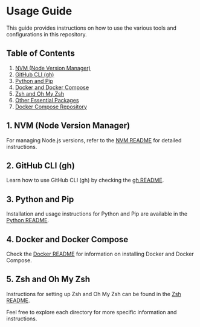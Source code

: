 # Usage Guide

This guide provides instructions on how to use the various tools and configurations in this repository.

## Table of Contents

1. [NVM (Node Version Manager)](./nvm/README.md)
2. [GitHub CLI (gh)](./gh/README.md)
3. [Python and Pip](./python/README.md)
4. [Docker and Docker Compose](./docker/README.md)
5. [Zsh and Oh My Zsh](./zsh/README.md)
6. [Other Essential Packages](./essential-packages/README.md)
7. [Docker Compose Repository](./docker-compose/README.md)

## 1. NVM (Node Version Manager)

For managing Node.js versions, refer to the [NVM README](./nvm/README.md) for detailed instructions.

## 2. GitHub CLI (gh)

Learn how to use GitHub CLI (gh) by checking the [gh README](./gh/README.md).

## 3. Python and Pip

Installation and usage instructions for Python and Pip are available in the [Python README](./python/README.md).

## 4. Docker and Docker Compose

Check the [Docker README](./docker/README.md) for information on installing Docker and Docker Compose.

## 5. Zsh and Oh My Zsh

Instructions for setting up Zsh and Oh My Zsh can be found in the [Zsh README](./zsh/README.md).


Feel free to explore each directory for more specific information and instructions.
